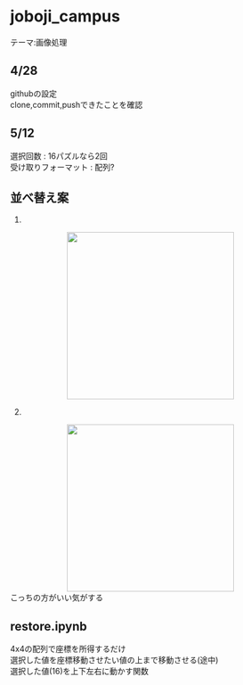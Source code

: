 # joboji_campus

テーマ:画像処理

## 4/28
githubの設定  
clone,commit,pushできたことを確認  

## 5/12
選択回数 : 16パズルなら2回  
受け取りフォーマット : 配列?

## 並べ替え案
1. 
<div align="center"><img src="image/案1.jpg" width="300"></div>

2. 
<div align="center"><img src="image/案2.jpg" width="300"></div>
こっちの方がいい気がする

## restore.ipynb
4x4の配列で座標を所得するだけ  
選択した値を座標移動させたい値の上まで移動させる(途中)  
選択した値(16)を上下左右に動かす関数  
